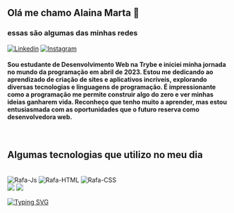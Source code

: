 
## Olá me chamo Alaina Marta 🩷 
### essas são algumas das minhas redes<br>
[![Linkedin](https://img.shields.io/badge/LinkedIn-0077B5?style=for-the-badge&logo=linkedin&logoColor=white)](https://www.linkedin.com/in/alaina-marta-ab15b01aa/) [![Instagram](https://img.shields.io/badge/Instagram-E4405F?style=for-the-badge&logo=instagram&logoColor=white)](https://www.instagram.com/alainamarta/) 

#### Sou estudante de Desenvolvimento Web na Trybe e iniciei minha jornada no mundo da programação em abril de 2023. Estou me dedicando ao aprendizado de criação de sites e aplicativos incríveis, explorando diversas tecnologias e linguagens de programação. É impressionante como a programação me permite construir algo do zero e ver minhas ideias ganharem vida. Reconheço que tenho muito a aprender, mas estou entusiasmada com as oportunidades que o futuro reserva como desenvolvedora web.
<br>

## Algumas tecnologias que utilizo no meu dia
<br>

<div style="display: inline_block">
  <img align="center" alt="Rafa-Js" src="https://img.shields.io/badge/JavaScript-F7DF1E?style=for-the-badge&logo=javascript&logoColor=black">
  <img align="center" alt="Rafa-HTML"  src="https://img.shields.io/badge/HTML5-E34F26?style=for-the-badge&logo=html5&logoColor=white">
  <img align="center" alt="Rafa-CSS"  src="https://img.shields.io/badge/CSS3-1572B6?style=for-the-badge&logo=css3&logoColor=white">
</div>
<img src='https://github-readme-stats-anuraghazra1.vercel.app/api?username=AlainaMarta&theme=dracula&show_icons=true'>
<img src='https://github-readme-stats.vercel.app/api/top-langs/?username=AlainaMarta&layout=compact&theme=dark#gh-dark-mode-only"/>'>
<br>

[![Typing SVG](https://readme-typing-svg.demolab.com?font=Fira+Code&pause=1000&color=792EF7&center=true&vCenter=true&width=435&lines=Life+is+better+if+you+are+coding)](https://git.io/typing-svg)
